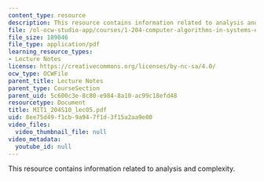 ```yaml
---
content_type: resource
description: This resource contains information related to analysis and complexity.
file: /ol-ocw-studio-app/courses/1-204-computer-algorithms-in-systems-engineering-spring-2010/8ee75d49f1cb9a947f1d3f15a2aa9e00_MIT1_204S10_lec05.pdf
file_size: 189046
file_type: application/pdf
learning_resource_types:
- Lecture Notes
license: https://creativecommons.org/licenses/by-nc-sa/4.0/
ocw_type: OCWFile
parent_title: Lecture Notes
parent_type: CourseSection
parent_uid: 5c600c3e-8c80-e984-8a10-ac99c18efd48
resourcetype: Document
title: MIT1_204S10_lec05.pdf
uid: 8ee75d49-f1cb-9a94-7f1d-3f15a2aa9e00
video_files:
  video_thumbnail_file: null
video_metadata:
  youtube_id: null
---
```

This resource contains information related to analysis and complexity.